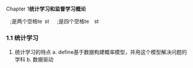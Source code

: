 ## <p align="center">
Chapter 1**统计学习和监督学习概论**
</p>
&#8194 ;是两个空格te&#8194;st
&#8195 ;是四个空格te&#8195;st

### 1.1   统计学习
1. 统计学习的特点
    a. define基于数据构建概率模型，并用这个模型解决问题的学科
    b.  数据驱动
    
